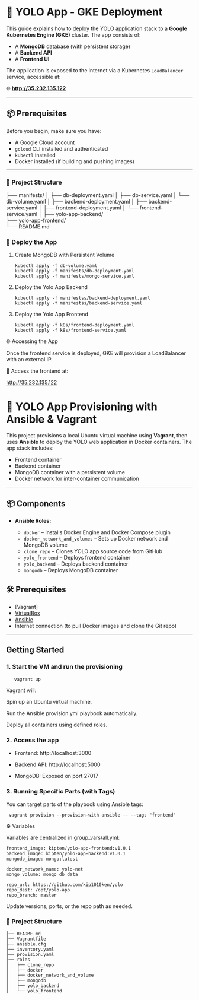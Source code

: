 
 # 🐳 YOLO App - GKE Deployment
 
This guide explains how to deploy the YOLO application stack to a **Google Kubernetes Engine (GKE)** cluster. The app consists of:

- A **MongoDB** database (with persistent storage)
- A **Backend API**
- A **Frontend UI**

The application is exposed to the internet via a Kubernetes `LoadBalancer` service, accessible at:

🌐 **http://35.232.135.122**

---

## 📦 Prerequisites

Before you begin, make sure you have:

- A Google Cloud account
- `gcloud` CLI installed and authenticated
- `kubectl` installed
- Docker installed (if building and pushing images)

---

### 📁 Project Structure



├── manifests/
│   ├── db-deployment.yaml
│   ├── db-service.yaml
│   └── db-volume.yaml 
│   ├── backend-deployment.yaml
│   ├── backend-service.yaml
│   ├── frontend-deployment.yaml
│   └── frontend-service.yaml
│
├── yolo-app-backend/           
├── yolo-app-frontend/          
└── README.md

### 🚀 Deploy the App

1. Create MongoDB with Persistent Volume

       kubectl apply -f db-volume.yaml 
       kubectl apply -f manifests/db-deployment.yaml
       kubectl apply -f manifests/mongo-service.yaml

2. Deploy the Yolo App Backend 

       kubectl apply -f manifestss/backend-deployment.yaml
       kubectl apply -f manifestss/backend-service.yaml

3. Deploy the Yolo App  Frontend

       kubectl apply -f k8s/frontend-deployment.yaml
       kubectl apply -f k8s/frontend-service.yaml

🌐 Accessing the App
  
  Once the frontend service is deployed, GKE will provision a LoadBalancer with an external IP.

📍 Access the frontend at:

   http://35.232.135.122
  
 
 
 # 🐳 YOLO App Provisioning with Ansible & Vagrant

This project provisions a local Ubuntu virtual machine using **Vagrant**, then uses **Ansible** to deploy the YOLO web application in Docker containers. The app stack includes:

- Frontend container
- Backend container
- MongoDB container with a persistent volume
- Docker network for inter-container communication

---

## 📦 Components

- **Ansible Roles:**
  
  - `docker` – Installs Docker Engine and Docker Compose plugin
  - `docker_network_and_volumes` – Sets up Docker network and MongoDB volume
  - `clone_repo` – Clones YOLO app source code from GitHub
  - `yolo_frontend` – Deploys frontend container
  - `yolo_backend` – Deploys backend container
  - `mongodb` – Deploys MongoDB container

## 🛠️ Prerequisites

- [Vagrant]
- [VirtualBox](https://www.virtualbox.org/wiki/Downloads)
- [Ansible](https://docs.ansible.com/ansible/latest/installation_guide/intro_installation.html)
- Internet connection (to pull Docker images and clone the Git repo)

---

##  Getting Started

### 1. Start the VM and run the provisioning

       vagrant up

 Vagrant will:

Spin up an Ubuntu virtual machine.

Run the Ansible provision.yml playbook automatically.

Deploy all containers using defined roles.

### 2. Access the app

- Frontend: http://localhost:3000

- Backend API: http://localhost:5000

-  MongoDB: Exposed on port 27017 

### 3. Running Specific Parts (with Tags)

You can target parts of the playbook using Ansible tags:

     vagrant provision --provision-with ansible -- --tags "frontend"

⚙️ Variables

Variables are centralized in group_vars/all.yml:

    frontend_image: kipten/yolo-app-frontend:v1.0.1
    backend_image: kipten/yolo-app-backend:v1.0.1
    mongodb_image: mongo:latest

    docker_network_name: yolo-net
    mongo_volume: mongo_db_data

    repo_url: https://github.com/kip1010ken/yolo
    repo_dest: /opt/yolo-app
    repo_branch: master

Update versions, ports, or the repo path as needed.


### 📁 Project Structure


    ├── README.md
    ├── Vagrantfile
    ├── ansible.cfg
    ├── inventory.yaml
    ├── provision.yaml
    ├── roles
    │   ├── clone_repo
    │   ├── docker
    │   ├── docker_network_and_volume
    │   ├── mongodb
    │   ├── yolo_backend
    │   └── yolo_frontend
